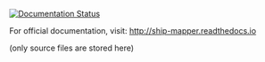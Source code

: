 [![Documentation Status](https://readthedocs.org/projects/ship-mapper/badge/?version=latest)](http://ship-mapper.readthedocs.io/en/latest/?badge=latest)

For official documentation, visit: http://ship-mapper.readthedocs.io

(only source files are stored here)


